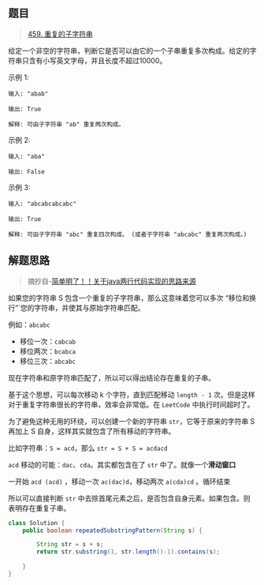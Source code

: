 ## 题目

> [459. 重复的子字符串](https://leetcode-cn.com/problems/repeated-substring-pattern/)

给定一个非空的字符串，判断它是否可以由它的一个子串重复多次构成。给定的字符串只含有小写英文字母，并且长度不超过10000。

示例 1:

```
输入: "abab"

输出: True

解释: 可由子字符串 "ab" 重复两次构成。
```

示例 2:

```
输入: "aba"

输出: False
```

示例 3:

```
输入: "abcabcabcabc"

输出: True

解释: 可由子字符串 "abc" 重复四次构成。 (或者子字符串 "abcabc" 重复两次构成。)
```

## 解题思路

> 摘抄自-[简单明了！！关于java两行代码实现的思路来源](https://leetcode-cn.com/problems/repeated-substring-pattern/solution/jian-dan-ming-liao-guan-yu-javaliang-xing-dai-ma-s/)

如果您的字符串 S 包含一个重复的子字符串，那么这意味着您可以多次 “移位和换行”`您的字符串，并使其与原始字符串匹配。

例如：`abcabc`

* 移位一次：`cabcab`
* 移位两次：`bcabca`
* 移位三次：`abcabc`

现在字符串和原字符串匹配了，所以可以得出结论存在重复的子串。

基于这个思想，可以每次移动 k 个字符，直到匹配移动 `length - 1` 次。但是这样对于重复字符串很长的字符串，效率会非常低。在 `LeetCode`  中执行时间超时了。

为了避免这种无用的环绕，可以创建一个新的字符串 `str`，它等于原来的字符串 S 再加上 S 自身，这样其实就包含了所有移动的字符串。

比如字符串：`S = acd`，那么 `str = S + S = acdacd`

`acd` 移动的可能：`dac`、`cda`。其实都包含在了 `str` 中了。就像一个**滑动窗口**

一开始 `acd (acd)` ，移动一次  `ac(dac)d`，移动两次  `a(cda)cd` 。循环结束

所以可以直接判断 `str` 中去除首尾元素之后，是否包含自身元素。如果包含。则表明存在重复子串。

```java
class Solution {
    public boolean repeatedSubstringPattern(String s) {

        String str = s + s;
        return str.substring(1, str.length()-1).contains(s);
        
    }
}
```



